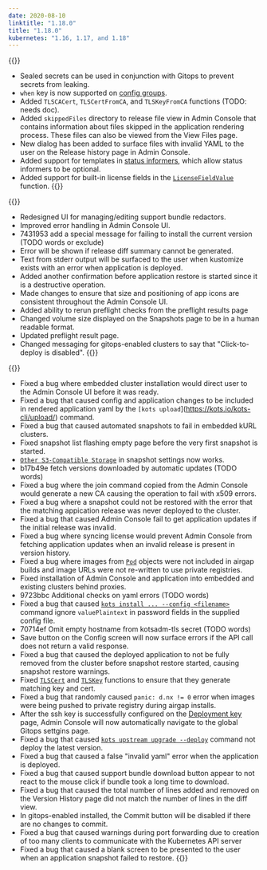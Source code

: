 ```yaml
---
date: 2020-08-10
linktitle: "1.18.0"
title: "1.18.0"
kubernetes: "1.16, 1.17, and 1.18"
---
```


{{<features>}}
* Sealed secrets can be used in conjunction with Gitops to prevent secrets from leaking.
* `when` key is now supported on [config groups](https://kots.io/reference/v1beta1/config/#groups).
* Added `TLSCACert`, `TLSCertFromCA`, and `TLSKeyFromCA` functions (TODO: needs doc).
* Added `skippedFiles` directory to release file view in Admin Console that contains information about files skipped in the application rendering process.  These files can also be viewed from the View Files page.
* New dialog has been added to surface files with invalid YAML to the user on the Release history page in Admin Console.
* Added support for templates in [status informers](https://kots.io/vendor/config/application-status/#kots-application-spec), which allow status informers to be optional.
* Added support for built-in license fields in the [`LicenseFieldValue`](https://kots.io/vendor/entitlements/built-in-entitlements/#list-of-built-in-fields) function.
{{</features>}}

{{<changes>}}
* Redesigned UI for managing/editing support bundle redactors.
* Improved error handling in Admin Console UI.
* 7431953 add a special message for failing to install the current version (TODO words or exclude)
* Error will be shown if release diff summary cannot be generated.
* Text from stderr output will be surfaced to the user when kustomize exists with an error when application is deployed.
* Added another confirmation before application restore is started since it is a destructive operation.
* Made changes to ensure that size and positioning of app icons are consistent throughout the Admin Console UI.
* Added ability to rerun preflight checks from the preflight results page
* Changed volume size displayed on the Snapshots page to be in a human readable format.
* Updated preflight result page.
* Changed messaging for gitops-enabled clusters to say that "Click-to-deploy is disabled".
{{</changes>}}

{{<fixes>}}
* Fixed a bug where embedded cluster installation would direct user to the Admin Console UI before it was ready.
* Fixed a bug that caused config and application changes to be included in rendered application yaml by the `[kots upload`](https://kots.io/kots-cli/upload/) command.
* Fixed a bug that caused automated snapshots to fail in embedded kURL clusters.
* Fixed snapshot list flashing empty page before the very first snapshot is started.
* [`Other S3-Compatible Storage`](https://kots.io/vendor/snapshots/snapshot-destinations/#s3-compatible) in snapshot settings now works.
* b17b49e fetch versions downloaded by automatic updates (TODO words)
* Fixed a bug where the join command copied from the Admin Console would generate a new CA causing the operation to fail with x509 errors.
* Fixed a bug where a snapshot could not be restored with the error that the matching appication release was never deployed to the cluster.
* Fixed a bug that caused Admin Console fail to get application updates if the initial release was invalid.
* Fixed a bug where syncing license would prevent Admin Console from fetching application updates when an invalid release is present in version history.
* Fixed a bug where images from [`Pod`](https://kubernetes.io/docs/reference/generated/kubernetes-api/v1.18/#pod-v1-core) objects were not included in airgap builds and image URLs were not re-written to use private registries.
* Fixed installation of Admin Console and application into embedded and existing clusters behind proxies.
* 9723bbc Additional checks on yaml errors (TODO words)
* Fixed a bug that caused [`kots install ... --config <filename>`](https://kots.io/kots-cli/install/) command ignore `valuePlaintext` in password fields in the supplied config file.
* 70714ef Omit empty hostname from kotsadm-tls secret (TODO words)
* Save button on the Config screen will now surface errors if the API call does not return a valid response.
* Fixed a bug that caused the deployed application to not be fully removed from the cluster before snapshot restore started, causing snapshot restore warnings.
* Fixed [`TLSCert`](https://kots.io/reference/template-functions/static-context/#tlscert) and [`TLSKey`](https://kots.io/reference/template-functions/static-context/#tlskey) functions to ensure that they generate matching key and cert.
* Fixed a bug that randomly caused `panic: d.nx != 0` error when images were being pushed to private registry during airgap installs.
* After the ssh key is successfully configured on the [Deployment key](https://kots.io/kotsadm/gitops/single-app-workflows/) page, Admin Console will now automatically navigate to the global Gitops settgins page.
* Fixed a bug that caused [`kots upstream upgrade --deploy`](https://kots.io/kots-cli/upstream/) command not deploy the latest version.
* Fixed a bug that caused a false "invalid yaml" error when the application is deployed.
* Fixed a bug that caused support bundle download button appear to not react to the mouse click if bundle took a long time to download.
* Fixed a bug that caused the total number of lines added and removed on the Version History page did not match the number of lines in the diff view.
* In gitops-enabled installed, the Commit button will be disabled if there are no changes to commit.
* Fixed a bug that caused warnings during port forwarding due to creation of too many clients to communicate with the Kubernetes API server
* Fixed a bug that caused a blank screen to be presented to the user when an application snapshot failed to restore.
{{</fixes>}}
